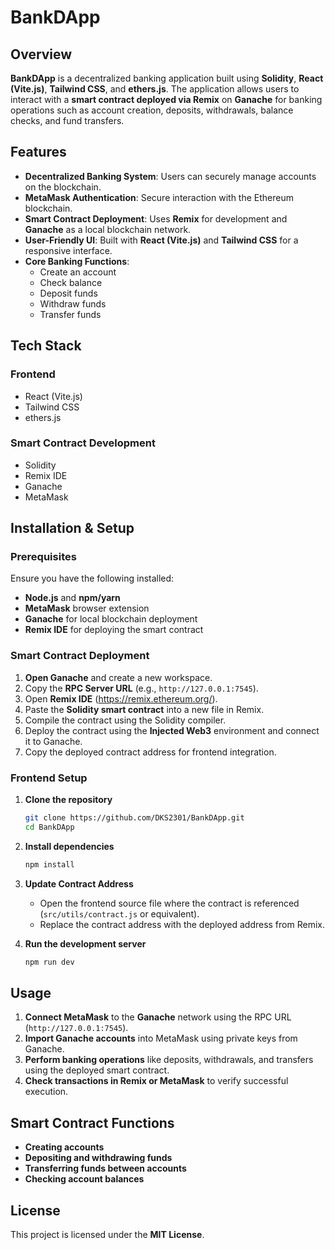# **BankDApp**  

## **Overview**  
**BankDApp** is a decentralized banking application built using **Solidity**, **React (Vite.js)**, **Tailwind CSS**, and **ethers.js**. The application allows users to interact with a **smart contract deployed via Remix** on **Ganache** for banking operations such as account creation, deposits, withdrawals, balance checks, and fund transfers.  

## **Features**  
- **Decentralized Banking System**: Users can securely manage accounts on the blockchain.  
- **MetaMask Authentication**: Secure interaction with the Ethereum blockchain.  
- **Smart Contract Deployment**: Uses **Remix** for development and **Ganache** as a local blockchain network.  
- **User-Friendly UI**: Built with **React (Vite.js)** and **Tailwind CSS** for a responsive interface.  
- **Core Banking Functions**:  
  - Create an account  
  - Check balance  
  - Deposit funds  
  - Withdraw funds  
  - Transfer funds  

## **Tech Stack**  
### **Frontend**  
- React (Vite.js)  
- Tailwind CSS  
- ethers.js  

### **Smart Contract Development**  
- Solidity  
- Remix IDE  
- Ganache  
- MetaMask  

## **Installation & Setup**  

### **Prerequisites**  
Ensure you have the following installed:  
- **Node.js** and **npm/yarn**  
- **MetaMask** browser extension  
- **Ganache** for local blockchain deployment  
- **Remix IDE** for deploying the smart contract  

### **Smart Contract Deployment**  
1. **Open Ganache** and create a new workspace.  
2. Copy the **RPC Server URL** (e.g., `http://127.0.0.1:7545`).  
3. Open **Remix IDE** (https://remix.ethereum.org/).  
4. Paste the **Solidity smart contract** into a new file in Remix.  
5. Compile the contract using the Solidity compiler.  
6. Deploy the contract using the **Injected Web3** environment and connect it to Ganache.  
7. Copy the deployed contract address for frontend integration.  

### **Frontend Setup**  

1. **Clone the repository**  
   ```bash
   git clone https://github.com/DKS2301/BankDApp.git
   cd BankDApp
   ```

2. **Install dependencies**  
   ```bash
   npm install
   ```

3. **Update Contract Address**  
   - Open the frontend source file where the contract is referenced (`src/utils/contract.js` or equivalent).  
   - Replace the contract address with the deployed address from Remix.  

4. **Run the development server**  
   ```bash
   npm run dev
   ```

## **Usage**  
1. **Connect MetaMask** to the **Ganache** network using the RPC URL (`http://127.0.0.1:7545`).  
2. **Import Ganache accounts** into MetaMask using private keys from Ganache.  
3. **Perform banking operations** like deposits, withdrawals, and transfers using the deployed smart contract.  
4. **Check transactions in Remix or MetaMask** to verify successful execution.  

## **Smart Contract Functions**  
- **Creating accounts**  
- **Depositing and withdrawing funds**  
- **Transferring funds between accounts**  
- **Checking account balances**  

## **License**  
This project is licensed under the **MIT License**.  
